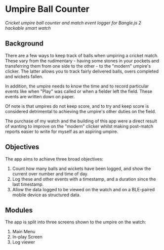 # Umpire Ball Counter
*Cricket umpire ball counter and match event logger for Bangle.js 2 hackable smart watch*
## Background
There are a few ways to keep track of balls when umpiring a cricket match. These vary from the rudimentary - having some stones in your pockets and transferring them from one side to the other - to the "modern" umpire's clicker. The latter allows you to track fairly delivered balls, overs completed and wickets fallen.

In addition, the umpire needs to know the time and to record particular events like when "Play" was called or when a fielder left the field. These events are written down on paper.

Of note is that umpires do not keep score, and to try and keep score is considered detrimental to achieving the umpire's other duties on the field.

The purchase of my watch and the building of this app were a direct result of wanting to improve on the "modern" clicker whilst making post-match reports easier to write for myself as an aspiring umpire.

## Objectives ##

The app aims to achieve three broad objectives:
1. Count how many balls and wickets have been logged, and show the current over number and time of day.
2. Log these and other events with a timestamp, and a duration since the last timestamp.
3. Allow the data logged to be viewed on the watch and on a BLE-paired mobile device as structured data.

## Modules ##

The app is split into three screens shown to the umpire on the watch:
1. Main Menu
2. In-play Screen
3. Log viewer

